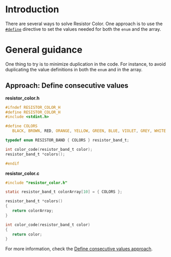# Introduction

There are several ways to solve Resistor Color.
One approach is to use the [`#define`][define] directive to set the values needed for both the `enum`  and the array.

# General guidance

One thing to try is to minimize duplication in the code.
For instance, to avoid duplicating the value definitions in both the `enum` and in the array.

## Approach: Define consecutive values

**resistor_color.h**

```c
#ifndef RESISTOR_COLOR_H
#define RESISTOR_COLOR_H
#include <stdint.h>

#define COLORS                                                                 \
   BLACK, BROWN, RED, ORANGE, YELLOW, GREEN, BLUE, VIOLET, GREY, WHITE

typedef enum RESISTOR_BAND { COLORS } resistor_band_t;

int color_code(resistor_band_t color);
resistor_band_t *colors();

#endif
```

**resistor_color.c**

```c
#include "resistor_color.h"

static resistor_band_t colorArray[10] = { COLORS };

resistor_band_t *colors()
{
   return colorArray;
}

int color_code(resistor_band_t color)
{
   return color;
}
```

For more information, check the [Define consecutive values approach][approach-define-consecutive-values].


[define]: https://www.techonthenet.com/c_language/constants/create_define.php
[approach-define-consecutive-values]: https://exercism.org/tracks/c/exercises/resistor-colors/approaches/define-consecutive-values
